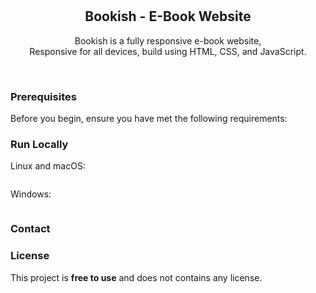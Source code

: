 <div align="center">
  
  

  <br />
  <br />

  <h2 align="center">Bookish - E-Book Website</h2>

  Bookish is a fully responsive e-book website, <br />Responsive for all devices, build using HTML, CSS, and JavaScript.



</div>

<br />





### Prerequisites

Before you begin, ensure you have met the following requirements:


### Run Locally



Linux and macOS:

```bash

```

Windows:

```bash

```

### Contact



### License

This project is **free to use** and does not contains any license.
